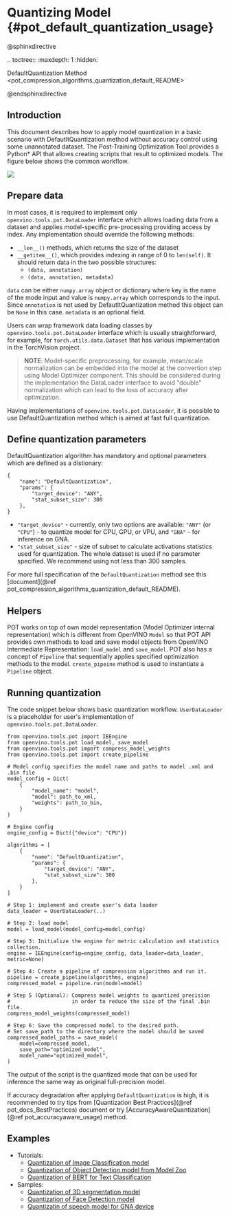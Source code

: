 # Quantizing Model {#pot_default_quantization_usage}

@sphinxdirective

.. toctree::
   :maxdepth: 1
   :hidden:

   DefaultQuantization Method <pot_compression_algorithms_quantization_default_README>

@endsphinxdirective

## Introduction
This document describes how to apply model quantization in a basic scenario with DefautltQuantization method without accuracy control using some unannotated dataset. The Post-Training Optimization Tool provides a Python* API that allows creating scripts that result to optimized models. The figure below shows the common workflow.

![](./images/api.png)

## Prepare data
In most cases, it is required to implement only `openvino.tools.pot.DataLoader` interface which allows loading data from a dataset and applies model-specific pre-processing providing access by index. Any implementation should override the following methods: 

- `__len__()` methods, which returns the size of the dataset
- `__getitem__()`, which provides indexing in range of 0 to `len(self)`. It should return data in the two possible structures:
   - `(data, annotation)`
   - `(data, annotation, metadata)`

`data` can be either `numpy.array` object or dictionary where key is the name of the mode input and value is `numpy.array` which corresponds to the input. Since `annotation` is not used by DefautltQuantization method this object can be `None` in this case. `metadata` is an optional field.
  
Users can wrap framework data loading classes by `openvino.tools.pot.DataLoader` interface which is usually straightforward, for example, for `torch.utils.data.Dataset` that has various implementation in the TorchVision project.

> **NOTE**: Model-specific preprocessing, for example, mean/scale normalization can be embedded into the model at the convertion step using Model Optimizer component. This should be considered during the implementation the DataLoader interface to avoid "double" normalization which can lead to the loss of accuracy after optimization.

Having implementations of `openvino.tools.pot.DataLoader`, it is possible to use  DefaultQuantization method which is aimed at fast full quantization.

## Define quantization parameters
DefaultQuantization algorithm has mandatory and optional parameters which are defined as a distionary:
```
{
    "name": "DefaultQuantization",
    "params": {
        "target_device": "ANY",
        "stat_subset_size": 300
    },
}
```  
- `"target_device"` - currently, only two options are available: `"ANY"` (or `"CPU"`) -  to quantize model for CPU, GPU, or VPU, and `"GNA"` - for inference on GNA.
- `"stat_subset_size"` - size of subset to calculate activations statistics used for quantization. The whole dataset is used if no parameter specified. We recommend using not less than 300 samples.

For more full specification of the `DefaultQuantization` method see this [document](@ref pot_compression_algorithms_quantization_default_README).

## Helpers
POT works on top of own model representation (Model Optimizer internal representation) which is different from OpenVINO `Model` so that POT API provides own methods to load and save model objects from OpenVINO Intermediate Representation: `load_model` and `save_model`. POT also has a concept of `Pipeline` that sequentially applies specified optimization methods to the model. `create_pipeine` method is used to instantiate a `Pipeline` object.

## Running quantization

The code snippet below shows basic quantization workflow. `UserDataLoader` is a placeholder for user's implementation of `openvino.tools.pot.DataLoader`.

```
from openvino.tools.pot import IEEngine
from openvino.tools.pot load_model, save_model
from openvino.tools.pot import compress_model_weights
from openvino.tools.pot import create_pipeline

# Model config specifies the model name and paths to model .xml and .bin file
model_config = Dict(
    {
        "model_name": "model",
        "model": path_to_xml,
        "weights": path_to_bin,
    }
)

# Engine config
engine_config = Dict({"device": "CPU"})

algorithms = [
    {
        "name": "DefaultQuantization",
        "params": {
            "target_device": "ANY",
            "stat_subset_size": 300
        },
    }
]

# Step 1: implement and create user's data loader
data_loader = UserDataLoader(..)

# Step 2: load model
model = load_model(model_config=model_config)

# Step 3: Initialize the engine for metric calculation and statistics collection.
engine = IEEngine(config=engine_config, data_loader=data_loader, metric=None)

# Step 4: Create a pipeline of compression algorithms and run it.
pipeline = create_pipeline(algorithms, engine)
compressed_model = pipeline.run(model=model)

# Step 5 (Optional): Compress model weights to quantized precision
#                    in order to reduce the size of the final .bin file.
compress_model_weights(compressed_model)

# Step 6: Save the compressed model to the desired path.
# Set save_path to the directory where the model should be saved
compressed_model_paths = save_model(
    model=compressed_model,
    save_path="optimized_model",
    model_name="optimized_model",
)
```

The output of the script is the quantized mode that can be used for inference the same way as original full-precision model.

If accuracy degradation after applying `DefaultQuantization` is high, it is recommended to try tips from [Quantization Best Practices](@ref pot_docs_BestPractices) document or try [AccuracyAwareQuantization](@ref pot_accuracyaware_usage) method.

## Examples

* Tutorials:
  * [Quantization of Image Classification model](https://github.com/openvinotoolkit/openvino_notebooks/tree/main/notebooks/301-tensorflow-training-openvino)
  * [Quantization of Object Detection model from Model Zoo](https://github.com/openvinotoolkit/openvino_notebooks/tree/main/notebooks/111-detection-quantization)
  * [Quantization of BERT for Text Classification](https://github.com/openvinotoolkit/openvino_notebooks/tree/main/notebooks/105-language-quantize-bert)
* Samples:
  * [Quantization of 3D segmentation model](https://github.com/openvinotoolkit/openvino/tree/master/tools/pot/openvino/tools/pot/api/samples/3d_segmentation)
  * [Quantization of Face Detection model](https://github.com/openvinotoolkit/openvino/tree/master/tools/pot/openvino/tools/pot/api/samples/face_detection)
  * [Quantizatin of speech model for GNA device](https://github.com/openvinotoolkit/openvino/tree/master/tools/pot/openvino/tools/pot/api/samples/speech)

